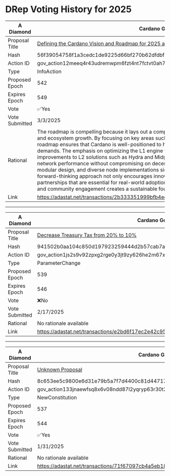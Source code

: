 # DRep Voting History for 2025

| A Diamond      | Cardano Governance Actions                                                                                                              |
| -------------- | --------------------------------------------------------------------------------------------------------------------------------------- |
| Proposal Title | [Defining the Cardano Vision and Roadmap for 2025 and beyond](https://adastat.net/governances/56f39054758f1a3cedc1de9225d66bf270b62dfdbfbc5399f1d6d43aceffc636)                                                                                                   |
| Hash           | 56f39054758f1a3cedc1de9225d66bf270b62dfdbfbc5399f1d6d43aceffc636                                                                      |
| Action ID      | gov_action12meeq4r43udremwpm6fzt4nt7fctvt0ah7798x036m2r4nhlccmqqhmr9wx                                                                  |
| Type           | InfoAction                                                                                                                        |
| Proposed Epoch | 542                                                                                                                              |
| Expires Epoch  | 549                                                                                                                              |
| Vote           | ✅Yes                                                                                                                                   |
| Vote Submitted | 3/3/2025                                                                                                                              |
| Rational       | The roadmap is compelling because it lays out a comprehensive strategy that addresses both technical innovation and ecosystem growth. By focusing on key areas such as scalability, security, and developer experience, the roadmap ensures that Cardano is well-positioned to handle increasing transaction volumes and evolving market demands. The emphasis on optimizing the L1 engine through innovations like the Leios protocol—along with robust improvements to L2 solutions such as Hydra and Midgard—demonstrates a clear commitment to enhancing network performance without compromising on decentralization. Additionally, the plan’s focus on formal methods, modular design, and diverse node implementations significantly boosts the platform’s reliability and resilience. This forward-thinking approach not only encourages innovation within the Cardano community but also fosters strategic partnerships that are essential for real-world adoption. The roadmap's balance between technical advancements and community engagement creates a sustainable foundation for Cardano’s future. |
|Link|https://adastat.net/transactions/2b333351999bfb4ec6dbd85ff65304f85324b568773d3d415a916ad8e3b21bd2 |


---

| A Diamond      | Cardano Governance Actions                                                                                                              |
| -------------- | --------------------------------------------------------------------------------------------------------------------------------------- |
| Proposal Title | [Decrease Treasury Tax from 20% to 10%](https://adastat.net/governances/941502b0aa104c850d197923259444d2b57cab7af18b63143775465aaacc84f5)                                                                                                   |
| Hash           | 941502b0aa104c850d197923259444d2b57cab7af18b63143775465aaacc84f5                                                                      |
| Action ID      | gov_action1js2s9v92zpxg2rge0y3jt9zy626he2m67x9kx9phw4r942kvsn6sqfym0d7                                                                  |
| Type           | ParameterChange                                                                                                                        |
| Proposed Epoch | 539                                                                                                                              |
| Expires Epoch  | 546                                                                                                                              |
| Vote           | ❌No                                                                                                                                   |
| Vote Submitted | 2/17/2025                                                                                                                              |
| Rational       | No rationale available |
|Link|https://adastat.net/transactions/e2bd6f17ec2e42c951f41d17582bca347d82fde55dac8641d6fb26abf0a3b150 |


---

| A Diamond      | Cardano Governance Actions                                                                                                              |
| -------------- | --------------------------------------------------------------------------------------------------------------------------------------- |
| Proposal Title | [Unknown Proposal](https://adastat.net/governances/8c653ee5c9800e6d31e79b5a7f7d4400c81d44717ad4db633dc18d4c07e4a4fd)                                                                                                   |
| Hash           | 8c653ee5c9800e6d31e79b5a7f7d4400c81d44717ad4db633dc18d4c07e4a4fd                                                                      |
| Action ID      | gov_action133jnaewfsq8x6v08ndd87l2yqryp63r30t2dkceacxx5cply5n7sqzlcyqf                                                                  |
| Type           | NewConstitution                                                                                                                        |
| Proposed Epoch | 537                                                                                                                              |
| Expires Epoch  | 544                                                                                                                              |
| Vote           | ✅Yes                                                                                                                                   |
| Vote Submitted | 1/31/2025                                                                                                                              |
| Rational       | No rationale available |
|Link|https://adastat.net/transactions/71f67097cb4a5eb18d8a9eec9dbcd3d8e63eeb9fc9a10d267efd946389450104 |
